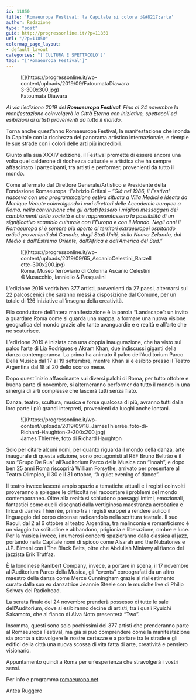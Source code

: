 ```yaml
---
id: 11850
title: 'Romaeuropa Festival: la Capitale si colora d&#8217;arte'
author: Redazione
type: "post"
guid: http://progressonline.it/?p=11850
url: "/?p=11850"
colormag_page_layout:
- default_layout
categories: "['CULTURA E SPETTACOLO']"
tags: "['Romaeuropa Festival']"
---
```


<figure aria-describedby="caption-attachment-11854" class="wp-caption alignleft" id="attachment_11854" style="width: 300px">![](https://progressonline.it/wp-content/uploads/2019/09/FatoumataDiawara3-300x300.jpg)<figcaption class="wp-caption-text" id="caption-attachment-11854">Fatoumata Diawara</figcaption></figure>

*Al via l’edizione 2019 del **Romaeuropa Festival**. Fino al 24 novembre la manifestazione coinvolgerà la Città Eterna con iniziative, spettacoli ed esibizioni di artisti provenienti da tutto il mondo.*

 Torna anche quest’anno Romaeuropa Festival, la manifestazione che inonda la Capitale con la ricchezza del panorama artistico internazionale, e riempie le sue strade con i colori delle arti più incredibili.

Giunto alla sua XXXIV edizione, il Festival promette di essere ancora una volta quel calderone di ricchezza culturale e artistica che ha sempre affascinato i partecipanti, tra artisti e performer, provenienti da tutto il mondo.

Come affermato dal Direttore Generale/Artistico e Presidente della Fondazione Romaeuropa -Fabrizio Grifasi *– “Già nel 1986, il Festival nasceva con una programmazione estiva situata a Villa Medici e ideata da Monique Veaute coinvolgendo i vari direttori delle Accademie europee a Roma, nella convinzione che gli artisti fossero i migliori messaggeri dei cambiamenti della società e che rappresentassero la possibilità di un significativo scambio culturale con l’Europa e con il Mondo. Negli anni il Romaeuropa si è sempre più aperto ai territori extraeuropei ospitando artisti provenienti dal Canada, dagli Stati Uniti, dalla Nuova Zelanda, dal Medio e dall’Estremo Oriente, dall’Africa e dall’America del Sud.”*

<figure aria-describedby="caption-attachment-11853" class="wp-caption alignright" id="attachment_11853" style="width: 360px">![](https://progressonline.it/wp-content/uploads/2019/09/65_AscanioCelestini_Barzellette-300x200.jpg)<figcaption class="wp-caption-text" id="caption-attachment-11853">Roma, Museo ferroviario di Colonna  
Ascanio Celestini  
©Musacchio, Ianniello &amp; Pasqualini</figcaption></figure>

L’edizione 2019 vedrà ben 377 artisti, provenienti da 27 paesi, alternarsi sui 22 palcoscenici che saranno messi a disposizione dal Comune, per un totale di 126 iniziative all’insegna della creatività.

Filo conduttore dell’intera manifestazione è la parola “Landscape”: un invito a guardare Roma come si guarda una mappa, a formare una nuova visione geografica del mondo grazie alle tante avanguardie e e realtà e all’arte che ne scaturisce.

L’edizione 2019 è iniziata con una doppia inaugurazione, che ha visto sul palco l’arte di Lia Rodrigues e Akram Khan, due indiscussi giganti della danza contemporanea. La prima ha animato il palco dell’Auditorium Parco Della Musica dal 17 al 19 settembre, mentre Khan si è esibito presso il Teatro Argentina dal 18 al 20 dello scorso mese.

Dopo quest’inizio affascinante sui diversi palchi di Roma, per tutto ottobre e buona parte di novembre, si alterneranno performer da tutto il mondo in una sinergia di arti complesse che lascerà tutti senza fiato.

Danza, teatro, scultura, musica e forse qualcosa di più, avranno tutti dalla loro parte i più grandi interpreti, provenienti da luoghi anche lontani.

<figure aria-describedby="caption-attachment-11851" class="wp-caption alignleft" id="attachment_11851" style="width: 380px">![](https://progressonline.it/wp-content/uploads/2019/09/18_JamesThierrée_foto-di-Richard-Haughton-2-300x200.jpg)<figcaption class="wp-caption-text" id="caption-attachment-11851">James Thierrée, foto di Richard Haughton</figcaption></figure>

Solo per citare alcuni nomi, per quanto riguarda il mondo della danza, arte inaugurale di questa edizione, sono protagonisti al REF Bruno Beltrão e il suo “Grupo De Rua” all’Auditorium Parco della Musica con “Inoah”, e dopo ben 25 anni Roma riscoprirà William Forsythe, arrivato per presentare al Teatro Olimpico, il 30 e il 31 ottobre, “A quiet evening of dance”.

Il teatro invece lascerà ampio spazio a tematiche attuali e i registi coinvolti proveranno a spiegare le difficoltà nel raccontare i problemi del mondo contemporaneo. Oltre alla realtà si schiudono paesaggi intimi, emozionali, fantastici come quelli disegnati dalla vertiginosa maestranza acrobatica e lirica di James Thierrée, primo tra i registi europei a rendere aulico il linguaggio del corpo circense radicandolo nella scrittura teatrale. Il suo Raoul, dal 2 al 6 ottobre al teatro Argentina, tra malinconia e romanticismo è un viaggio tra solitudine e abbandono, prigionia e liberazione, ombre e luce. Per la musica invece, i numerosi concerti spazieranno dalla classica al jazz, portando nella Capitale nomi di spicco come Alsarah and the Nubatones e J.P. Bimeni con i The Black Belts, oltre che Abdullah Miniawy al fianco del jazzista Erik Truffaz.

È la londinese Rambert Company, invece, a portare in scena, il 17 novembre all’Auditorium Parco della Musica, gli “events” coreografati da un altro maestro della danza come Merce Cunningham grazie al riallestimento curato dalla sua ex danzatrice Jeannie Steele con le musiche live di Philip Selway dei Radiohead.

La serata finale del 24 novembre prenderà possesso di tutte le sale dell’Auditorium, dove si esibiranno decine di artisti, tra i quali Ryuichi Sakamoto, che al fianco di Alva Noto presenterà “Two”.

Insomma, questi sono solo pochissimi dei 377 artisti che prenderanno parte al Romaeuropa Festival, ma già si può comprendere come la manifestazione sia pronta a stravolgere le nostre certezze e a portare tra le strade e gli edifici della città una nuova scossa di vita fatta di arte, creatività e pensiero visionario.

Appuntamento quindi a Roma per un’esperienza che stravolgerà i vostri sensi.

Per info e programma [romaeuropa.net](https://romaeuropa.net)

Antea Ruggero